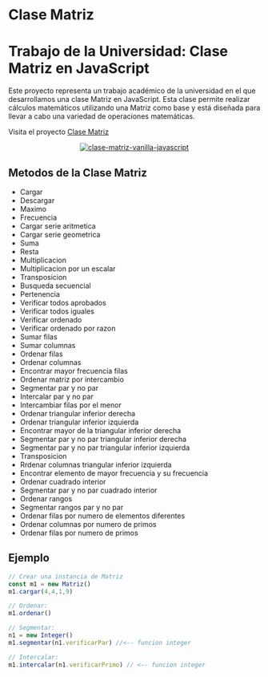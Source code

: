 # Clase Matriz 

# Trabajo de la Universidad: Clase Matriz en JavaScript

Este proyecto representa un trabajo académico de la universidad en el que desarrollamos una clase Matriz en JavaScript. Esta clase permite realizar cálculos matemáticos utilizando una Matriz como base y está diseñada para llevar a cabo una variedad de operaciones matemáticas.

Visita el proyecto [Clase Matriz](https://clase-vector-vanilla-javascript.vercel.app/)

<div align="center">
  <a href="https://clase-vector-vanilla-javascript.vercel.app/"><img src="https://i.ibb.co/47MLGMV/clase-matriz-vanilla-javascript.png" alt="clase-matriz-vanilla-javascript" border="0"></a>
</div>

## Metodos de la Clase Matriz

- Cargar
- Descargar
- Maximo
- Frecuencia
- Cargar serie aritmetica
- Cargar serie geometrica
- Suma
- Resta
- Multiplicacion
- Multiplicacion por un escalar
- Transposicion
- Busqueda secuencial
- Pertenencia
- Verificar todos aprobados
- Verificar todos iguales
- Verificar ordenado
- Verificar ordenado por razon
- Sumar filas
- Sumar columnas
- Ordenar filas
- Ordenar columnas
- Encontrar mayor frecuencia filas
- Ordenar matriz por intercambio
- Segmentar par y no par
- Intercalar par y no par
- Intercambiar filas por el menor
- Ordenar triangular inferior derecha
- Ordenar triangular inferior izquierda
- Encontrar mayor de la triangular inferior derecha
- Segmentar par y no par triangular inferior derecha
- Segmentar par y no par triangular inferior izquierda
- Transposicion
- Rrdenar columnas triangular inferior izquierda
- Encontrar elemento de mayor frecuencia y su frecuencia
- Ordenar cuadrado interior
- Segmentar par y no par cuadrado interior
- Ordenar rangos
- Segmentar rangos par y no par
- Ordenar filas por numero de elementos diferentes
- Ordenar columnas por numero de primos
- Ordenar filas por numero de primos

## Ejemplo

```JavaScript
// Crear una instancia de Matriz
const m1 = new Matriz()
m1.cargar(4,4,1,9)

// Ordenar:
m1.ordenar()

// Segmentar: 
n1 = new Integer()
m1.segmentar(n1.verificarPar) //<-- funcion integer 

// Intercalar: 
m1.intercalar(n1.verificarPrimo) // <-- funcion integer
```
